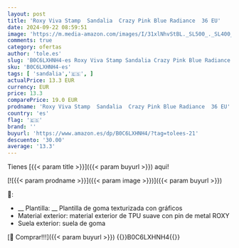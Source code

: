 ```yaml
---
layout: post
title: 'Roxy Viva Stamp  Sandalia  Crazy Pink Blue Radiance  36 EU'
date: 2024-09-22 08:59:51
image: 'https://m.media-amazon.com/images/I/31xlNhvStBL._SL500_._SL400_.jpg'
comments: true
category: ofertas
author: 'tole.es'
slug: 'B0C6LXHNH4-es Roxy Viva Stamp Sandalia Crazy Pink Blue Radiance 36 EU'
sku: 'B0C6LXHNH4-es'
tags: [ 'sandalia','🇪🇸', ]
actualPrice: 13.3 EUR
currency: EUR
price: 13.3
comparePrice: 19.0 EUR
prodname: 'Roxy Viva Stamp  Sandalia  Crazy Pink Blue Radiance  36 EU'
country: 'es'
flag: '🇪🇸'
brand: ''
buyurl: 'https://www.amazon.es/dp/B0C6LXHNH4/?tag=tolees-21'
descuento: '30.00'
average: '13.3'
---
```


Tienes [{{< param title >}}]({{< param buyurl >}}) aqui!

[![{{< param prodname >}}]({{< param image >}})]({{< param buyurl >}})

🔎:

- __ Plantilla: __ Plantilla de goma texturizada con gráficos
- Material exterior: material exterior de TPU suave con pin de metal ROXY
- Suela exterior: suela de goma

[🛒 Comprar!!!]({{< param buyurl >}})
{{<world>}}B0C6LXHNH4{{</world>}}
